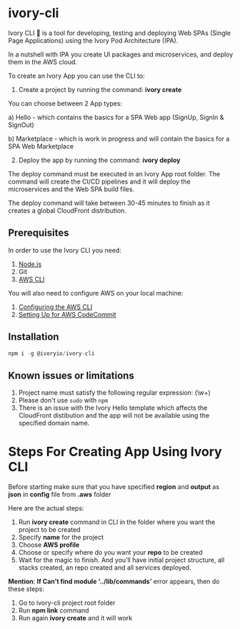 # ivory-cli
Ivory CLI 🐘 is a tool for developing, testing and deploying Web SPAs (Single Page Applications) using the Ivory Pod Architecture (IPA).

In a nutshell with IPA you create UI packages and microservices, and deploy them in the AWS cloud.

To create an Ivory App you can use the CLI to:

1. Create a project by running the command: **ivory create**

You can choose between 2 App types:

a) Hello - which contains the basics for a SPA Web app (SignUp, SignIn & SignOut)

b) Marketplace - which is work in progress and will contain the basics for a SPA Web Marketplace

2. Deploy the app by running the command: **ivory deploy**

The deploy command must be executed in an Ivory App root folder. The command will create the CI/CD pipelines and it will deploy the microservices and the Web SPA build files.

The deploy command will take between 30-45 minutes to finish as it creates a global CloudFront distribution. 

## Prerequisites
In order to use the Ivory CLI you need:
1. [Node.js](https://nodejs.org/en/)
2. Git
3. [AWS CLI](https://aws.amazon.com/cli/)

You will also need to configure AWS on your local machine:

1. [Configuring the AWS CLI](https://docs.aws.amazon.com/cli/latest/userguide/cli-chap-configure.html)
2. [Setting Up for AWS CodeCommit](https://docs.aws.amazon.com/codecommit/latest/userguide/setting-up.html)

## Installation

```javascript
npm i -g @ivoryio/ivory-cli
```

## Known issues or limitations

1. Project name must satisfy the following regular expression: (\w+) 
2. Please don't use `sudo` with `npm`
3. There is an issue with the Ivory Hello template which affects the CloudFront distibution and the app will not be available using the specified domain name.

# Steps For Creating App Using Ivory CLI
Before starting make sure that you have specified **region** and **output** as **json** in **config** file from **.aws** folder

Here are the actual steps:
1. Run **ivory create** command in CLI in the folder where you want the project to be created
2. Specify **name** for the project
3. Choose **AWS profile**
4. Choose or specify where do you want your **repo** to be created
5. Wait for the magic to finish. And you’ll have initial project structure, all stacks created, an repo created and all services deployed.

**Mention**: **If Can’t find module ‘../lib/commands’** error appears, then do these steps:
1. Go to ivory-cli project root folder
2. Run **npm link** command
3. Run again **ivory create** and it will work
